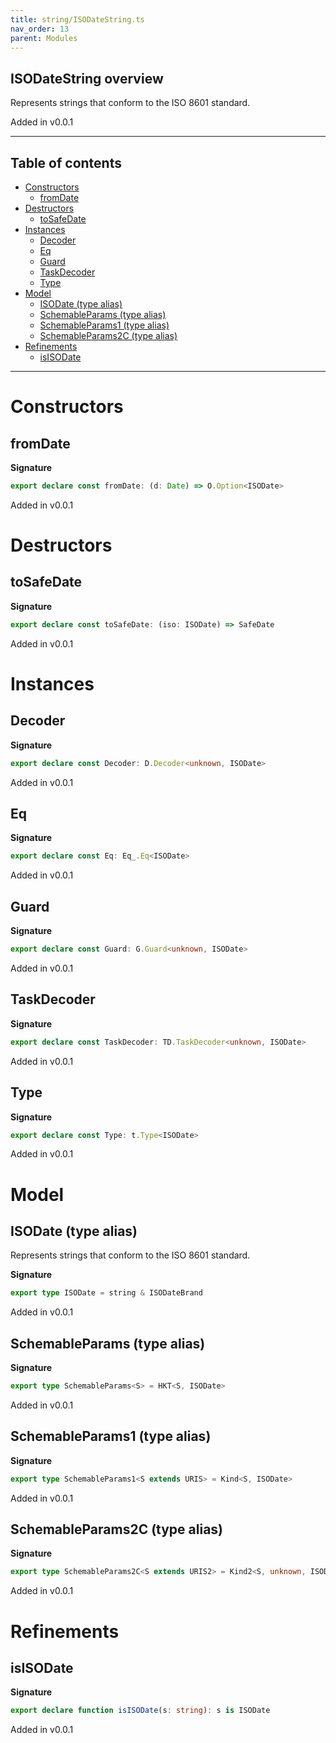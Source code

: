 ```yaml
---
title: string/ISODateString.ts
nav_order: 13
parent: Modules
---
```


## ISODateString overview

Represents strings that conform to the ISO 8601 standard.

Added in v0.0.1

---

<h2 class="text-delta">Table of contents</h2>

- [Constructors](#constructors)
  - [fromDate](#fromdate)
- [Destructors](#destructors)
  - [toSafeDate](#tosafedate)
- [Instances](#instances)
  - [Decoder](#decoder)
  - [Eq](#eq)
  - [Guard](#guard)
  - [TaskDecoder](#taskdecoder)
  - [Type](#type)
- [Model](#model)
  - [ISODate (type alias)](#isodate-type-alias)
  - [SchemableParams (type alias)](#schemableparams-type-alias)
  - [SchemableParams1 (type alias)](#schemableparams1-type-alias)
  - [SchemableParams2C (type alias)](#schemableparams2c-type-alias)
- [Refinements](#refinements)
  - [isISODate](#isisodate)

---

# Constructors

## fromDate

**Signature**

```ts
export declare const fromDate: (d: Date) => O.Option<ISODate>
```

Added in v0.0.1

# Destructors

## toSafeDate

**Signature**

```ts
export declare const toSafeDate: (iso: ISODate) => SafeDate
```

Added in v0.0.1

# Instances

## Decoder

**Signature**

```ts
export declare const Decoder: D.Decoder<unknown, ISODate>
```

Added in v0.0.1

## Eq

**Signature**

```ts
export declare const Eq: Eq_.Eq<ISODate>
```

Added in v0.0.1

## Guard

**Signature**

```ts
export declare const Guard: G.Guard<unknown, ISODate>
```

Added in v0.0.1

## TaskDecoder

**Signature**

```ts
export declare const TaskDecoder: TD.TaskDecoder<unknown, ISODate>
```

Added in v0.0.1

## Type

**Signature**

```ts
export declare const Type: t.Type<ISODate>
```

Added in v0.0.1

# Model

## ISODate (type alias)

Represents strings that conform to the ISO 8601 standard.

**Signature**

```ts
export type ISODate = string & ISODateBrand
```

Added in v0.0.1

## SchemableParams (type alias)

**Signature**

```ts
export type SchemableParams<S> = HKT<S, ISODate>
```

Added in v0.0.1

## SchemableParams1 (type alias)

**Signature**

```ts
export type SchemableParams1<S extends URIS> = Kind<S, ISODate>
```

Added in v0.0.1

## SchemableParams2C (type alias)

**Signature**

```ts
export type SchemableParams2C<S extends URIS2> = Kind2<S, unknown, ISODate>
```

Added in v0.0.1

# Refinements

## isISODate

**Signature**

```ts
export declare function isISODate(s: string): s is ISODate
```

Added in v0.0.1
